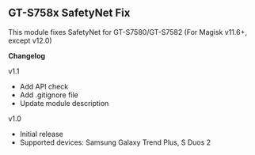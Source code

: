 ## GT-S758x SafetyNet Fix
This module fixes SafetyNet for GT-S7580/GT-S7582 (For Magisk v11.6+, except v12.0)

**Changelog**

v1.1
- Add API check
- Add .gitignore file
- Update module description

v1.0
- Initial release
- Supported devices: Samsung Galaxy Trend Plus, S Duos 2
